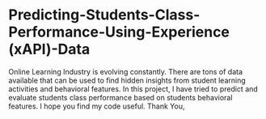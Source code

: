 # Predicting-Students-Class-Performance-Using-Experience (xAPI)-Data
Online Learning Industry is evolving constantly. There are tons of data available that can be used to find hidden insights from student learning activities and behavioral features. In this project, I have tried to predict and evaluate students class performance based on students behavioral features. I hope you find my code useful. Thank You, 
